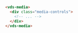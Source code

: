 ```html {% title="player.html" copyHighlight=true highlight="2-4" %}
<vds-media>
  <div class="media-controls">
    <!-- ... -->
  </div>
</vds-media>
```
